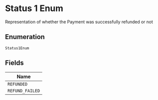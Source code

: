 
# Status 1 Enum

Representation of whether the Payment was successfully refunded or not

## Enumeration

`Status1Enum`

## Fields

| Name |
|  --- |
| `REFUNDED` |
| `REFUND_FAILED` |

